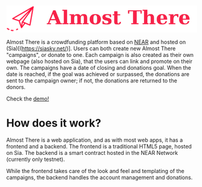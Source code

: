![Logo](./www/assets/img/logo.png)

Almost There is a crowdfunding platform based on [NEAR](https://near.org/) and hosted on (Sia)[(https://siasky.net/)]. Users can both create new Almost There "campaigns", or donate to one. Each campaign is also created as their own webpage (also hosted on Sia), that the users can link and promote on their own. The campaigns have a date of closing and donations goal. When the date is reached, if the goal was achieved or surpassed, the donations are sent to the campaign owner; if not, the donations are returned to the donors.


Check the [demo!](https://siasky.net/hns/lunafromthemoon/)

# How does it work?

Almost There is a web application, and as with most web apps, it has a frontend and a backend. The frontend is a traditional HTML5 page, hosted on Sia. The backend is a smart contract hosted in the NEAR Network (currently only testnet).

While the frontend takes care of the look and feel and templating of the campaigns, the backend handles the account management and donations. 

